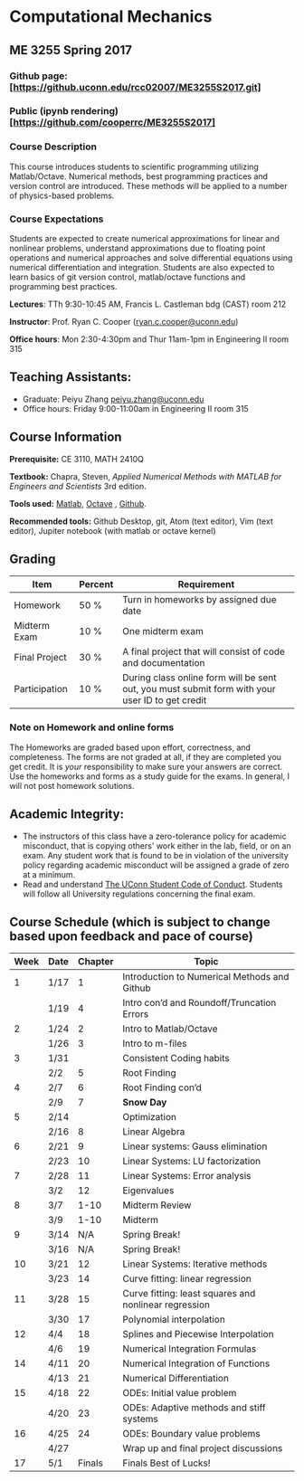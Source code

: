 # Computational Mechanics
## ME 3255 Spring 2017
### Github page: [https://github.uconn.edu/rcc02007/ME3255S2017.git]
### Public (ipynb rendering)[https://github.com/cooperrc/ME3255S2017]

### Course Description
This course introduces students to scientific programming utilizing Matlab/Octave.
Numerical methods, best programming practices and version control are introduced. These
methods will be applied to a number of physics-based problems.

### Course Expectations
Students are expected to create numerical approximations for linear and nonlinear
problems, understand approximations due to floating point operations and numerical
approaches and solve differential equations using numerical differentiation and
integration. Students are also expected to learn basics of git version control,
matlab/octave functions and programming best practices. 


**Lectures**: TTh 9:30-10:45 AM, Francis L. Castleman bdg (CAST) room 212

**Instructor**: Prof. Ryan C. Cooper (ryan.c.cooper@uconn.edu)

**Office hours**: Mon 2:30-4:30pm and Thur 11am-1pm in Engineering II room 315

## Teaching Assistants:
- Graduate: Peiyu Zhang <peiyu.zhang@uconn.edu>
- Office hours: Friday 9:00-11:00am in Engineering II room 315

## Course Information
**Prerequisite:** CE 3110, MATH 2410Q 

**Textbook:** Chapra, Steven, *Applied Numerical Methods with MATLAB for Engineers and
Scientists* 3rd edition. 

**Tools used:** [Matlab](https://www.mathworks.com/products/matlab.html), 
[Octave](https://www.gnu.org/software/octave/) , [Github](https://github.com). 

**Recommended tools:** Github Desktop, git, Atom (text editor), Vim (text editor), 
Jupiter notebook (with matlab or octave kernel) 

## Grading

| Item | Percent | Requirement |
|---|---|---------------------------|
| Homework | 50 % | Turn in homeworks by assigned due date|
| Midterm Exam | 10 % | One midterm exam |
| Final Project | 30 % | A final project that will consist of code and documentation |
| Participation | 10 % | During class online form will be sent out, you must submit form with your user ID to get credit |

### Note on Homework and online forms

The Homeworks are graded based upon effort, correctness, and completeness. The forms are not graded at
all, if they are completed you get credit. It is *your* responsibility to make sure your
answers are correct. Use the homeworks and forms as a study guide for the exams. In
general, I will not post homework solutions. 


## Academic Integrity: 
- The instructors of this class have a zero-tolerance policy for academic misconduct, that
  is copying others' work either in the lab, field, or on an exam.  Any student work that
  is found to be in violation of the university policy regarding academic misconduct
   will be assigned a grade of zero at a
  minimum.
- Read and understand [The UConn Student Code of
  Conduct](http://www.community.uconn.edu/student_code.html "The Student Code for Academic
  Integrity"). Students will follow all University regulations concerning the final exam.

## Course Schedule (which is subject to change based upon feedback and pace of course)
| Week | Date |Chapter| Topic |
|---|---|---|---|
|1|1/17|1|Introduction to Numerical Methods and Github|
|   |1/19|4|Intro con’d and Roundoff/Truncation Errors|
|2|1/24|2|Intro to Matlab/Octave| 
|   |1/26|3|Intro to m-files|
|3|1/31||Consistent Coding habits|
|   |2/2|5|Root Finding| 
|4|2/7|6|Root Finding con’d|      
|   |2/9|7| **Snow Day**|      
|5|2/14|| Optimization |
|   |2/16|8|Linear Algebra|
|6|2/21|9|Linear systems: Gauss elimination|
|   |2/23|10|Linear Systems: LU factorization|
|7|2/28|11|Linear Systems: Error analysis|
|   |3/2|12|Eigenvalues|
|8|3/7|1-10 |Midterm Review|
|   |3/9|1-10|Midterm|
|9|3/14| N/A |Spring Break!|
|   |3/16| N/A |Spring Break!|
|10|3/21|12|Linear Systems: Iterative methods|
|   |3/23|14|Curve fitting: linear regression|
|11|3/28|15|Curve fitting: least squares and nonlinear regression|
|   |3/30|17|Polynomial interpolation|
|12|4/4|18|Splines and Piecewise Interpolation|
|   |4/6|19|Numerical Integration Formulas|
|14|4/11|20|Numerical Integration of Functions|
|   |4/13|21|Numerical Differentiation|
|15|4/18|22|ODEs: Initial value problem|
|   |4/20|23|ODEs: Adaptive methods and stiff systems|
|16|4/25|24|ODEs: Boundary value problems|
|   |4/27||Wrap up and final project discussions|
|17| 5/1  |Finals| Finals Best of Lucks!|
